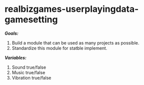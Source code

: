 # realbizgames-userplayingdata-gamesetting
  
***Goals:***
1. Build a module that can be used as many projects as possible.
2. Standardize this module for statble implement.
  
***Variables:***
1. Sound true/false
2. Music true/false
3. Vibration true/false
